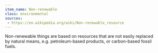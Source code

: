 ```yaml
---
item_name: Non-renewable
class: environmental
sources:
 - https://en.wikipedia.org/wiki/Non-renewable_resource
---
```

Non-renewable things are based on resources that are not easily replaced by natural means, e.g. petroleum-based products, or carbon-based fossil fuels.